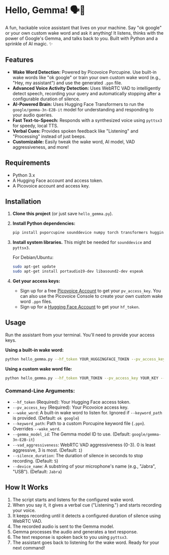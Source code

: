 # Hello, Gemma! 🗣️🤖

A fun, hackable voice assistant that lives on your machine. Say "ok google" or your own custom wake word and ask it anything! It listens, thinks with the power of Google's Gemma, and talks back to you. Built with Python and a sprinkle of AI magic. ✨

## Features

-   **Wake Word Detection:** Powered by Picovoice Porcupine. Use built-in wake words like "ok google" or train your own custom wake word (e.g., "Hey, my assistant") and use the generated `.ppn` file.
-   **Advanced Voice Activity Detection:** Uses WebRTC VAD to intelligently detect speech, recording your query and automatically stopping after a configurable duration of silence.
-   **AI-Powered Brain:** Uses Hugging Face Transformers to run the `google/gemma-3n-E2B-it` model for understanding and responding to your audio queries.
-   **Fast Text-to-Speech:** Responds with a synthesized voice using `pyttsx3` for speedy, local TTS.
-   **Verbal Cues:** Provides spoken feedback like "Listening" and "Processing" instead of just beeps.
-   **Customizable:** Easily tweak the wake word, AI model, VAD aggressiveness, and more!

## Requirements

-   Python 3.x
-   A Hugging Face account and access token.
-   A Picovoice account and access key.

## Installation

1.  **Clone this project** (or just save `hello_gemma.py`).

2.  **Install Python dependencies:**
    ```bash
    pip install pvporcupine sounddevice numpy torch transformers huggingface_hub pyttsx3 beepy webrtcvad
    ```

3.  **Install system libraries.** This might be needed for `sounddevice` and `pyttsx3`.
    
    For Debian/Ubuntu:
    ```bash
    sudo apt-get update
    sudo apt-get install portaudio19-dev libasound2-dev espeak
    ```

4.  **Get your access keys:**
    -   Sign up for a free [Picovoice Account](https://console.picovoice.ai/) to get your `pv_access_key`. You can also use the Picovoice Console to create your own custom wake word `.ppn` files.
    -   Sign up for a [Hugging Face Account](https://huggingface.co/join) to get your `hf_token`.

## Usage

Run the assistant from your terminal. You'll need to provide your access keys.

**Using a built-in wake word:**
```bash
python hello_gemma.py --hf_token YOUR_HUGGINGFACE_TOKEN --pv_access_key YOUR_PICOVOICE_ACCESS_KEY --wake_word "jarvis"
```

**Using a custom wake word file:**
```bash
python hello_gemma.py --hf_token YOUR_TOKEN --pv_access_key YOUR_KEY --keyword_path /path/to/your/custom_word.ppn
```

### Command-Line Arguments:

-   `--hf_token` (Required): Your Hugging Face access token.
-   `--pv_access_key` (Required): Your Picovoice access key.
-   `--wake_word`: A built-in wake word to listen for. Ignored if `--keyword_path` is provided. (Default: `ok google`)
-   `--keyword_path`: Path to a custom Porcupine keyword file (`.ppn`). Overrides `--wake_word`.
-   `--gemma_model_id`: The Gemma model ID to use. (Default: `google/gemma-3n-E2B-it`)
-   `--vad_aggressiveness`: WebRTC VAD aggressiveness (0-3). 0 is least aggressive, 3 is most. (Default: `1`)
-   `--silence_duration`: The duration of silence in seconds to stop recording. (Default: `5`)
-   `--device_name`: A substring of your microphone's name (e.g., "Jabra", "USB"). (Default: `Jabra`)

## How It Works

1.  The script starts and listens for the configured wake word.
2.  When you say it, it gives a verbal cue ("Listening.") and starts recording your voice.
3.  It keeps recording until it detects a configured duration of silence using WebRTC VAD.
4.  The recorded audio is sent to the Gemma model.
5.  Gemma processes the audio and generates a text response.
6.  The text response is spoken back to you using `pyttsx3`.
7.  The assistant goes back to listening for the wake word. Ready for your next command!
